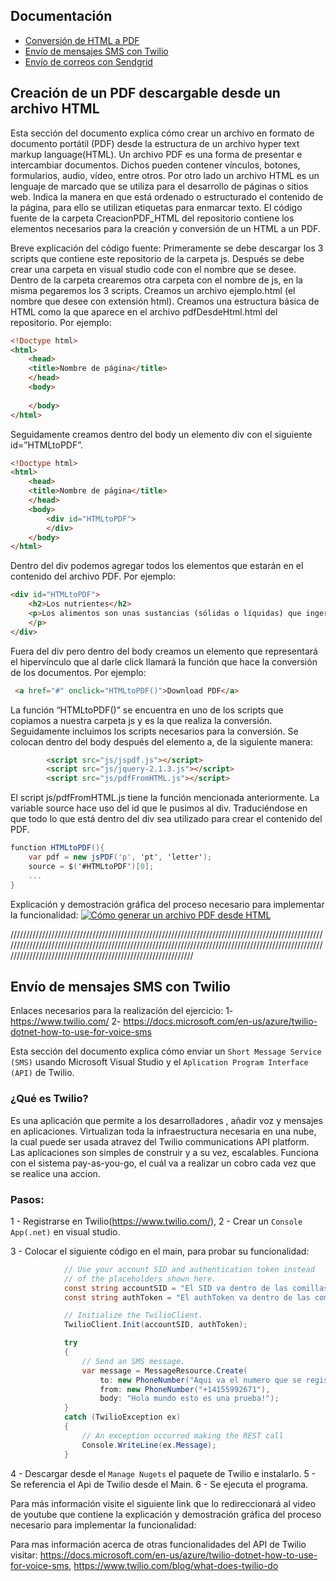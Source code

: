 ## Documentación

* [Conversión de HTML a PDF](#Creación-de-un-PDF-descargable-desde-un-archivo-HTML)
* [Envío de mensajes SMS con Twilio](#Envío-de-mensajes-SMS-con-Twilio)
* [Envío de correos con Sendgrid](#installation)

## Creación de un PDF descargable desde un archivo HTML

Esta sección del documento explica cómo crear un archivo en formato de documento portátil (PDF) desde la estructura de un archivo hyper text markup language(HTML).
Un archivo PDF es una forma de presentar e intercambiar documentos. Dichos pueden contener vínculos, botones, formularios, audio, vídeo, entre otros. 
Por otro lado un archivo HTML es un lenguaje de marcado que se utiliza para el desarrollo de páginas o sitios web. Indica la manera en que está ordenado o estructurado el contenido de la página, para ello se utilizan etiquetas para enmarcar texto.
El código fuente de la carpeta CreacionPDF_HTML del repositorio contiene los elementos necesarios para la creación y conversión de un HTML a un PDF.

Breve explicación del código fuente:
Primeramente se debe descargar los 3 scripts que contiene este repositorio de la carpeta js. Después se debe crear una carpeta en visual studio code con el nombre que se desee. Dentro de la carpeta crearemos otra carpeta con el nombre de js, en la misma pegaremos los 3 scripts. Creamos un archivo ejemplo.html (el nombre que desee con extensión html). Creamos una estructura básica de HTML como la que aparece en el archivo pdfDesdeHtml.html del repositorio. Por ejemplo:
```html
<!Doctype html>
<html>
    <head>
	<title>Nombre de página</title>
    </head>
    <body>
        
    </body>
</html>
```
 
Seguidamente creamos dentro del body un elemento div con el siguiente id=”HTMLtoPDF”.
```html
<!Doctype html>
<html>
    <head>
	<title>Nombre de página</title>
    </head>
    <body>
        <div id="HTMLtoPDF">
        </div>
    </body>
</html>
```

Dentro del div podemos agregar todos los elementos que estarán en el contenido del archivo PDF. Por ejemplo:
```html
<div id="HTMLtoPDF">
    <h2>Los nutrientes</h2>
    <p>Los alimentos son unas sustancias (sólidas o líquidas) que ingerimos y que nuestro organismo transforma obteniendo unas sustancias químicas, nutrientes, necesarios para la formación, crecimiento y reconstrucción de nuestros tejidos. Alimentos son la leche y sus derivados, las legumbres, las carnes, el pescado, la fruta, las verduras, las hortalizas, los cereales, la mantequilla, etc. y nutrientes, los hidratos de carbono, las proteínas, la fibra, los minerales y los lípidos.
    </p>  
</div>
```

Fuera del div pero dentro del body creamos un elemento <a> que representará el hipervínculo que al darle click llamará la función que hace la conversión de los documentos. Por ejemplo:
```html
 <a href="#" onclick="HTMLtoPDF()">Download PDF</a>
```
La función “HTMLtoPDF()” se encuentra en uno de los scripts que copiamos a nuestra carpeta js y es la que realiza la conversión.
Seguidamente incluimos los scripts necesarios para la conversión. Se colocan dentro del body después del elemento a, de la siguiente manera:
```html
        <script src="js/jspdf.js"></script>
        <script src="js/jquery-2.1.3.js"></script>
        <script src="js/pdfFromHTML.js"></script>
```
	
El script js/pdfFromHTML.js tiene la función mencionada anteriormente. La variable source hace uso del id que le pusimos al div. Traduciéndose en que todo lo que está dentro del div sea utilizado para crear el contenido del PDF.
```cs
function HTMLtoPDF(){
    var pdf = new jsPDF('p', 'pt', 'letter');
    source = $('#HTMLtoPDF')[0];
    ...
}
```

Explicación y demostración gráfica del proceso necesario para implementar la funcionalidad:
[![Cómo generar un archivo PDF desde HTML](https://img.youtube.com/vi/RzVcKMVioSg/0.jpg)](https://www.youtube.com/watch?v=RzVcKMVioSg)

////////////////////////////////////////////////////////////////////////////////////////////////////////////////////////////////////////////////////////////////////////////////////////////////////////////////////////////////////////////////////////////////

## Envío de mensajes SMS con Twilio

Enlaces necesarios para la realización del ejercicio:
1- https://www.twilio.com/
2- https://docs.microsoft.com/en-us/azure/twilio-dotnet-how-to-use-for-voice-sms

Esta sección del documento explica cómo enviar un `Short Message Service (SMS)` usando Microsoft Visual Studio y 
el `Aplication Program Interface (API)` de Twilio.

### ¿Qué es Twilio?

Es una aplicación que permite a los desarrolladores , añadir voz y mensajes en aplicaciones.
Virtualizan toda la infraestructura necesaria en una nube, la cual puede ser usada atravez del Twilio communications API platform.
Las aplicaciones son simples de construir y a su vez, escalables.
Funciona con el sistema pay-as-you-go, el cuál va a realizar un cobro cada vez que se realice una accion.


### Pasos:
1 - Registrarse en Twilio(https://www.twilio.com/),
2 - Crear un `Console App(.net)` en visual studio.

3 - Colocar el siguiente código en el main, para probar su funcionalidad: 
```cs
            // Use your account SID and authentication token instead
            // of the placeholders shown here.
            const string accountSID = "El SID va dentro de las comillas";
            const string authToken = "El authToken va dentro de las comillas";

            // Initialize the TwilioClient.
            TwilioClient.Init(accountSID, authToken);

            try
            {
                // Send an SMS message.
                var message = MessageResource.Create(
                    to: new PhoneNumber("Aqui va el numero que se registro en Twilio"),
                    from: new PhoneNumber("+14155992671"),
                    body: "Hola mundo esto es una prueba!");
            }
            catch (TwilioException ex)
            {
                // An exception occurred making the REST call
                Console.WriteLine(ex.Message);
            }
```

4 -  Descargar desde el `Manage Nugets` el paquete de Twilio e instalarlo. 
5 -  Se referencia el Api de Twilio desde el Main.
6 -  Se ejecuta el programa.

Para más información visite el siguiente link que lo redireccionará al video de youtube que contiene la explicación 
y demostración gráfica del proceso necesario para implementar la funcionalidad:

Para mas información acerca de otras funcionalidades del API de Twilio visitar:
https://docs.microsoft.com/en-us/azure/twilio-dotnet-how-to-use-for-voice-sms,
https://www.twilio.com/blog/what-does-twilio-do
